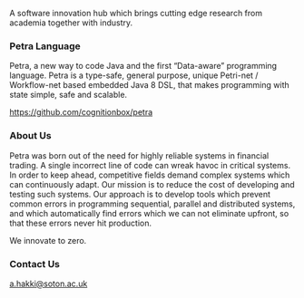 A software innovation hub which brings cutting edge research from academia together with industry.


### Petra Language ###

Petra, a new way to code Java and the first “Data-aware” programming language. Petra is a type-safe, general purpose, unique Petri-net / Workflow-net based embedded Java 8 DSL, that makes programming with state simple, safe and scalable.       

https://github.com/cognitionbox/petra

### About Us ###

Petra was born out of the need for highly reliable systems in financial trading. A single incorrect line of code can wreak havoc in critical systems. In order to keep ahead, competitive fields demand complex systems which can continuously adapt. Our mission is to reduce the cost of developing and testing such systems. Our approach is to develop tools which prevent common errors in programming sequential, parallel and distributed systems, and which automatically find errors which we can not eliminate upfront, so that these errors never hit production.

We innovate to zero.

### Contact Us ###

a.hakki@soton.ac.uk
